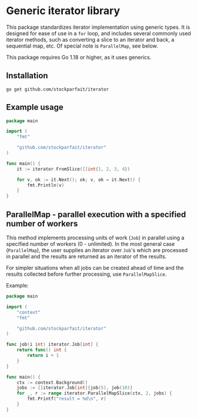 # Generic iterator library

This package standardizes iterator implementation using generic types. It is
designed for ease of use in a `for` loop, and includes several commonly used
iterator methods, such as converting a slice to an iterator and back, a
sequential map, etc. Of special note is `ParallelMap`, see below.

This package requires Go 1.18 or higher, as it uses generics.

## Installation

```
go get github.com/stockparfait/iterator
```

## Example usage

```go
package main

import (
	"fmt"

	"github.com/stockparfait/iterator"
)

func main() {
	it := iterator.FromSlice([]int{1, 2, 3, 4})

	for v, ok := it.Next(); ok; v, ok = it.Next() {
		fmt.Println(v)
	}
}
```

## ParallelMap - parallel execution with a specified number of workers

This method implements processing units of work (`Job`) in parallel using a
specified number of workers (0 - unlimited). In the most general case
(`ParallelMap`), the user supplies an iterator over `Job`'s which are processed
in parallel and the results are returned as an iterator of the results.

For simpler situations when all jobs can be created ahead of time and the
results collected before further processing, use `ParallelMapSlice`.

Example:

```go
package main

import (
	"context"
	"fmt"

	"github.com/stockparfait/iterator"
)

func job(i int) iterator.Job[int] {
	return func() int {
		return i + 1
	}
}

func main() {
	ctx := context.Background()
	jobs := []iterator.Job[int]{job(5), job(10)}
	for _, r := range iterator.ParallelMapSlice(ctx, 2, jobs) {
		fmt.Printf("result = %d\n", r)
	}
}
```
